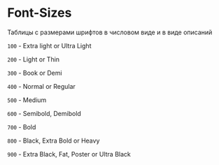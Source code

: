 # Font-Sizes
Таблицы с размерами шрифтов в числовом виде и в виде описаний

`100` - Extra light or Ultra Light

`200` - Light or Thin

`300` - Book or Demi

`400` - Normal or Regular

`500` - Medium

`600` - Semibold, Demibold

`700` - Bold

`800` - Black, Extra Bold or Heavy

`900` - Extra Black, Fat, Poster or Ultra Black
